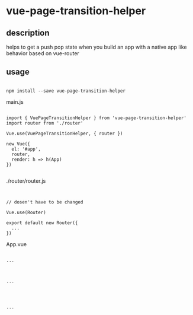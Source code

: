 # vue-page-transition-helper

## description
helps to get a push pop state when you build an app with a native app like behavior based on vue-router

## usage

<pre><code>
npm install --save vue-page-transition-helper
</code></pre>

main.js

<pre><code>
import { VuePageTransitionHelper } from 'vue-page-transition-helper'
import router from './router'

Vue.use(VuePageTransitionHelper, { router })

new Vue({
  el: '#app',
  router,
  render: h => h(App)
})

</code></pre>

./router/router.js

<pre><code>

// dosen't have to be changed

Vue.use(Router)

export default new Router({
  ...
})
</code></pre>

App.vue

<pre><code>
...
<transition :name="transitionName">
  <router-view></router-view>
</transition>
...

<script>
import { VuePageTransitionHelper } from 'vue-page-transition-helper'

export default {
  name: 'App',
  data () {
    return {
      transitionName: 'slide-left'
    }
  },
  watch: {
    '$route' (to, from) {

      // here does slightly changes to the official vue-router example

      if (VuePageTransitionHelper.getState() === 'forward') {
        this.transitionName = 'slide-left'
      } else if (VuePageTransitionHelper.getState() === 'back') {
        this.transitionName = 'slide-right'
      }
    }
  }
}
</script>
...
</code></pre>